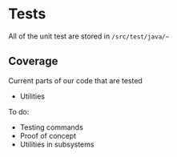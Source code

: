# Tests

All of the unit test are stored in ```/src/test/java/~```

## Coverage

Current parts of our code that are tested

* Utilities

To do:

* Testing commands
* Proof of concept
* Utilities in subsystems
